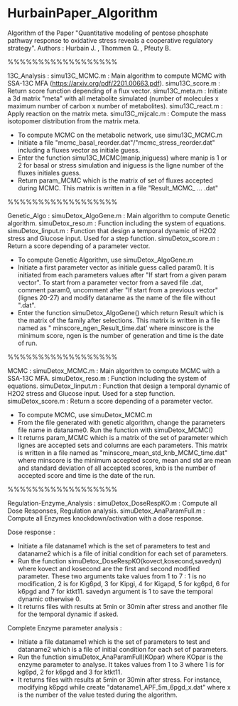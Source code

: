 # HurbainPaper_Algorithm
Algorithm of the Paper "Quantitative modeling of pentose phosphate pathway response to oxidative stress reveals a cooperative regulatory strategy". 
Authors : Hurbain J. , Thommen Q. , Pfeuty B.


%%%%%%%%%%%%%%%%%%

13C_Analysis :
simu13C_MCMC.m : Main algorithm to compute MCMC with SSA-13C MFA (https://arxiv.org/pdf/2201.00663.pdf).
simu13C_score.m : Return score function depending of a flux vector.
simu13C_meta.m : Initiate a 3d matrix "meta" with all metabolite simulated (number of molecules x maximum number of carbon x number of metabolites).
simu13C_react.m : Apply reaction on the matrix meta.
simu13C_mijcalc.m : Compute the mass isotopomer distribution from the matrix meta.

- To compute MCMC on the metabolic network, use simu13C_MCMC.m
- Initiate a file "mcmc_basal_reorder.dat"/"mcmc_stress_reorder.dat" including a fluxes vector as initiale guess.
- Enter the function simu13C_MCMC(manip,iniguess) where manip is 1 or 2 for basal or stress simulation and iniguess is the ligne number of the fluxes initiales guess.
- Return param_MCMC which is the matrix of set of fluxes accepted during MCMC. This matrix is written in a file "Result_MCMC_ ... .dat"


%%%%%%%%%%%%%%%%%%

Genetic_Algo :
simuDetox_AlgoGene.m : Main algorithm to compute Genetic algorithm.
simuDetox_reso.m : Function including the system of equations.
simuDetox_Iinput.m : Function that design a temporal dynamic of H2O2 stress and Glucose input. Used for a step function.
simuDetox_score.m : Return a score depending of a parameter vector.

- To compute Genetic Algorithm, use simuDetox_AlgoGene.m
- Initiate a first parameter vector as initiale guess called param0. It is initiated from each parameters values after "If start from a given param vector". To start from a parameter vector from a saved file .dat, comment param0, uncomment after "If start from a previous vector" (lignes 20-27) and modify dataname as the name of the file without ".dat".
- Enter the function simuDetox_AlgoGene() which return Result which is the matrix of the family after selections. This matrix is written in a file named as " minscore_ngen_Result_time.dat' where minscore is the minimum score, ngen is the number of generation and time is the date of run.


%%%%%%%%%%%%%%%%%%

MCMC :
simuDetox_MCMC.m : Main algorithm to compute MCMC with a SSA-13C MFA.
simuDetox_reso.m : Function including the system of equations.
simuDetox_Iinput.m : Function that design a temporal dynamic of H2O2 stress and Glucose input. Used for a step function.
simuDetox_score.m : Return a score depending of a parameter vector.

- To compute MCMC, use simuDetox_MCMC.m
- From the file generated with genetic algorithm, change the parameters file name in dataname0. Run the function with simuDetox_MCMC()
- It returns param_MCMC which is a matrix of the set of parameter which lignes are accepted sets and columns are each parameters. This matrix is written in a file named as "minscore_mean_std_knb_MCMC_time.dat" where minscore is the minimum accepted score, mean and std are mean and standard deviation of all accepted scores, knb is the number of accepted score and time is the date of the run.


%%%%%%%%%%%%%%%%%%

Regulation-Enzyme_Analysis :
simuDetox_DoseRespKO.m : Compute all Dose Responses, Regulation analysis.
simuDetox_AnaParamFull.m : Compute all Enzymes knockdown/activation with a dose response.

Dose response :
- Initiate a file dataname1 which is the set of parameters to test and dataname2 which is a file of initial condition for each set of parameters.
- Run the function simuDetox_DoseRespKO(kovect,kosecond,savedyn) where kovect and kosecond are the first and second modified parameter. These two arguments take values from 1 to 7 : 1 is no modification, 2 is for Kig6pd, 3 for Kipgi, 4 for Kigapd, 5 for kg6pd, 6 for k6pgd and 7 for ktkt11. savedyn argument is 1 to save the temporal dynamic otherwise 0.
- It returns files with results at 5min or 30min after stress and another file for the temporal dynamic if asked.

Complete Enzyme parameter analysis :
- Initiate a file dataname1 which is the set of parameters to test and dataname2 which is a file of initial condition for each set of parameters.
- Run the function simuDetox_AnaParamFull(KOpar) where KOpar is the enzyme parameter to analyse. It takes values from 1 to 3 where 1 is for kg6pd, 2 for k6pgd and 3 for ktkt11.
- It returns files with results at 5min or 30min after stress. For instance, modifying k6pgd while create "dataname1_APF_5m_6pgd_x.dat" where x is the number of the value tested during the algorithm.
